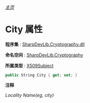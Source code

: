 ###### [主页](./Index.md "主页")

# City 属性

**程序集** : [SharpDevLib.Cryptography.dll](./SharpDevLib.Cryptography.assembly.md "SharpDevLib.Cryptography.dll")

**命名空间** : [SharpDevLib.Cryptography](./SharpDevLib.Cryptography.namespace.md "SharpDevLib.Cryptography")

**所属类型** : [X509Subject](./SharpDevLib.Cryptography.X509Subject.md "X509Subject")

``` csharp
public String City { get; set; }
```

**注释**

*Locality Name(eg, city)*



